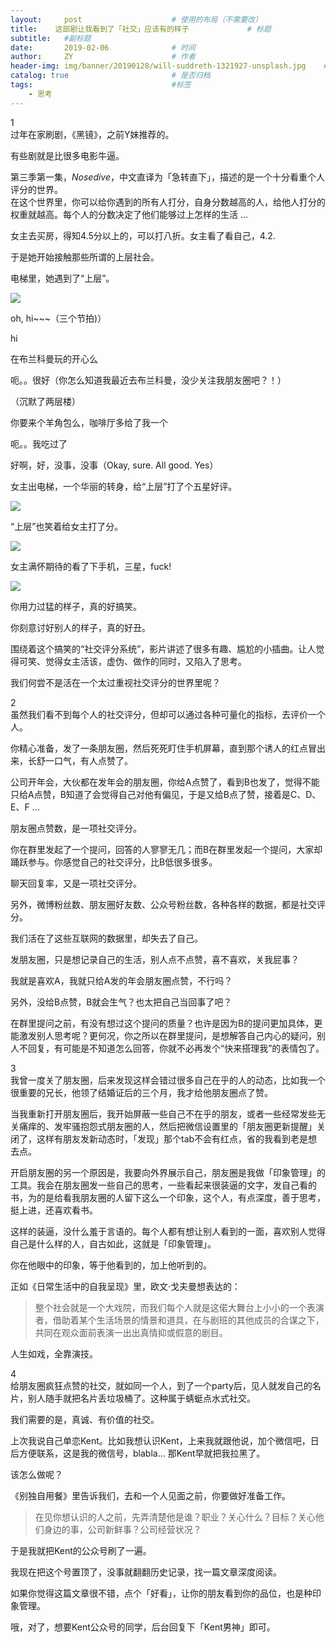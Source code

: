 ```yaml
---
layout:     post                    # 使用的布局（不需要改）
title:    这部剧让我看到了「社交」应该有的样子             # 标题 
subtitle:   #副标题
date:       2019-02-06              # 时间
author:     ZY                      # 作者
header-img: img/banner/20190128/will-suddreth-1321927-unsplash.jpg    #这篇文章标题背景图片
catalog: true                       # 是否归档
tags:                               #标签
    - 思考
---
```


1  
过年在家刷剧，《黑镜》，之前Y妹推荐的。  

有些剧就是比很多电影牛逼。  

第三季第一集，*Nosedive*，中文直译为「急转直下」，描述的是一个十分看重个人评分的世界。  
在这个世界里，你可以给你遇到的所有人打分，自身分数越高的人，给他人打分的权重就越高。每个人的分数决定了他们能够过上怎样的生活 ...     

女主去买房，得知4.5分以上的，可以打八折。女主看了看自己，4.2.  

于是她开始接触那些所谓的上层社会。  

电梯里，她遇到了“上层”。  

![](/img/post/2019-02-06-Black-Mirror/fengcheng-1.png)  

oh, hi~~~（三个节拍)）  

hi  

在布兰科曼玩的开心么  

呃。。很好（你怎么知道我最近去布兰科曼，没少关注我朋友圈吧？！）  

（沉默了两层楼）  

你要来个羊角包么，咖啡厅多给了我一个  

呃。。我吃过了  

好啊，好，没事，没事（Okay, sure. All good. Yes）  

女主出电梯，一个华丽的转身，给“上层”打了个五星好评。  

![](/img/post/2019-02-06-Black-Mirror/fengcheng-15.png)  

“上层”也笑着给女主打了分。  

![](/img/post/2019-02-06-Black-Mirror/fengcheng-17.png)  

女主满怀期待的看了下手机，三星，fuck!  

![](/img/post/2019-02-06-Black-Mirror/fengcheng-2.png)  

你用力过猛的样子，真的好搞笑。  

你刻意讨好别人的样子，真的好丑。  

围绕着这个搞笑的“社交评分系统”，影片讲述了很多有趣、尴尬的小插曲。让人觉得可笑、觉得女主活该，虚伪、做作的同时，又陷入了思考。  

我们何尝不是活在一个太过重视社交评分的世界里呢？  

2  
虽然我们看不到每个人的社交评分，但却可以通过各种可量化的指标，去评价一个人。  

你精心准备，发了一条朋友圈，然后死死盯住手机屏幕，直到那个诱人的红点冒出来，长舒一口气，有人点赞了。  

公司开年会，大伙都在发年会的朋友圈，你给A点赞了，看到B也发了，觉得不能只给A点赞，B知道了会觉得自己对他有偏见，于是又给B点了赞，接着是C、D、E、F ...  

朋友圈点赞数，是一项社交评分。  

你在群里发起了一个提问，回答的人寥寥无几；而B在群里发起一个提问，大家却踊跃参与。你感觉自己的社交评分，比B低很多很多。  

聊天回复率，又是一项社交评分。  

另外，微博粉丝数、朋友圈好友数、公众号粉丝数，各种各样的数据，都是社交评分。  

我们活在了这些互联网的数据里，却失去了自己。  

发朋友圈，只是想记录自己的生活，别人点不点赞，喜不喜欢，关我屁事？  

我就是喜欢A，我就只给A发的年会朋友圈点赞，不行吗？  

另外，没给B点赞，B就会生气？也太把自己当回事了吧？  

在群里提问之前，有没有想过这个提问的质量？也许是因为B的提问更加具体，更能激发别人思考呢？更何况，你之所以在群里提问，是想解答自己内心的疑问，别人不回复，有可能是不知道怎么回答，你就不必再发个“快来搭理我”的表情包了。  

3  
我曾一度关了朋友圈，后来发现这样会错过很多自己在乎的人的动态，比如我一个很重要的兄长，他领了结婚证后的三个月，我才给他朋友圈点了赞。  

当我重新打开朋友圈后，我开始屏蔽一些自己不在乎的朋友，或者一些经常发些无关痛痒的、发牢骚抱怨式朋友圈的人，然后把微信设置里的「朋友圈更新提醒」关闭了，这样有朋友发新动态时，「发现」那个tab不会有红点，省的我看到老是想去点。   

开启朋友圈的另一个原因是，我要向外界展示自己，朋友圈是我做「印象管理」的工具。我会在朋友圈发一些自己的思考，一些看起来很装逼的文字，发自己看的书，为的是给看我朋友圈的人留下这么一个印象，这个人，有点深度，善于思考，挺上进，还喜欢看书。  

这样的装逼，没什么羞于言语的。每个人都有想让别人看到的一面，喜欢别人觉得自己是什么样的人，自古如此，这就是「印象管理」。  

你在他眼中的印象，等于他看到的，加上他听到的。  

正如《日常生活中的自我呈现》里，欧文·戈夫曼想表达的：  

> 整个社会就是一个大戏院，而我们每个人就是这偌大舞台上小小的一个表演者，借助着某个生活场景的情景和道具，在与剧班的其他成员的合谋之下，共同在观众面前表演一出出真情抑或假意的剧目。  

人生如戏，全靠演技。  

4  
给朋友圈疯狂点赞的社交，就如同一个人，到了一个party后，见人就发自己的名片，别人随手就把名片丢垃圾桶了。这种属于蜻蜓点水式社交。  

我们需要的是，真诚、有价值的社交。  

上次我说自己单恋Kent。比如我想认识Kent，上来我就跟他说，加个微信吧，日后方便联系，这是我的微信号，blabla...  那Kent早就把我拉黑了。  

该怎么做呢？  

《别独自用餐》里告诉我们，去和一个人见面之前，你要做好准备工作。  

> 在见你想认识的人之前，先弄清楚他是谁？职业？关心什么？目标？关心他们身边的事，公司新鲜事？公司经营状况？  

于是我就把Kent的公众号刷了一遍。  

我现在把这个号置顶了，没事就翻翻历史记录，找一篇文章深度阅读。  

如果你觉得这篇文章很不错，点个「好看」，让你的朋友看到你的品位，也是种印象管理。  

哦，对了，想要Kent公众号的同学，后台回复下「Kent男神」即可。    















